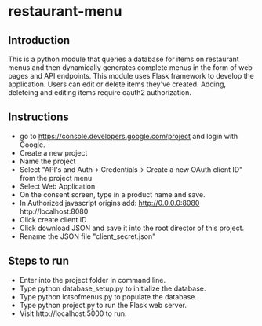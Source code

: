 # restaurant-menu

## Introduction
This is a python module that queries a database for items on restaurant menus and then dynamically generates complete menus in the form of web pages and API endpoints. This module uses Flask framework to develop the application. Users can edit or delete items they've created. Adding, deleteing and editing items require oauth2 authorization.

## Instructions
* go to https://console.developers.google.com/project and login with Google.
* Create a new project
* Name the project
* Select "API's and Auth-> Credentials-> Create a new OAuth client ID" from the project menu
* Select Web Application
* On the consent screen, type in a product name and save.
* In Authorized javascript origins add: http://0.0.0.0:8080 http://localhost:8080
* Click create client ID
* Click download JSON and save it into the root director of this project.
* Rename the JSON file "client_secret.json"

## Steps to run
* Enter into the project folder in command line.
* Type python database_setup.py to initialize the database.
* Type python lotsofmenus.py to populate the database.
* Type python project.py to run the Flask web server. 
* Visit http://localhost:5000 to run.
